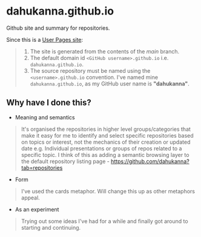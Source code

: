 # dahukanna.github.io
Github site and summary for repositories.

Since this is a [User Pages site](https://help.github.com/articles/user-organization-and-project-pages/):
> 1. The site is generated from the contents of the *main* branch.
> 2. The default domain id `<GitHub username>.github.io` i.e. `dahukanna.github.io`.
> 3. The source repository must be named using the `<username>.github.io` convention. I've named mine `dahukanna.github.io`, as my GitHub user name is **"dahukanna"**.

## Why have I done this?
* Meaning and semantics
> It's organised the repositories in higher level groups/categories that make it easy for me to identify and select specific repositories based on topics or interest, not the mechanics of their creation or updated date e.g. Individual presentations or groups of repos related to a specific topic.
I think of this as adding a semantic browsing layer to the default repository listing page - https://github.com/dahukanna?tab=repositories

* Form
> I've used the cards metaphor. Will change this up as other metaphors appeal.

* As an experiment
> Trying out some ideas I've had for a while and finally got around to starting and continuing.
